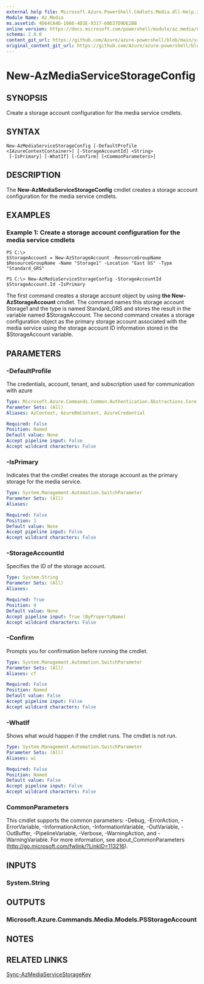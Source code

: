 ```yaml
---
external help file: Microsoft.Azure.PowerShell.Cmdlets.Media.dll-Help.xml
Module Name: Az.Media
ms.assetid: 4D64CA4D-1066-4D3E-9317-60D37D9DE2BB
online version: https://docs.microsoft.com/powershell/module/az.media/new-azmediaservicestorageconfig
schema: 2.0.0
content_git_url: https://github.com/Azure/azure-powershell/blob/main/src/Media/Media/help/New-AzMediaServiceStorageConfig.md
original_content_git_url: https://github.com/Azure/azure-powershell/blob/main/src/Media/Media/help/New-AzMediaServiceStorageConfig.md
---
```


# New-AzMediaServiceStorageConfig

## SYNOPSIS
Create a storage account configuration for the media service cmdlets.

## SYNTAX

```
New-AzMediaServiceStorageConfig [-DefaultProfile <IAzureContextContainer>] [-StorageAccountId] <String>
 [-IsPrimary] [-WhatIf] [-Confirm] [<CommonParameters>]
```

## DESCRIPTION
The **New-AzMediaServiceStorageConfig** cmdlet creates a storage account configuration for the media service cmdlets.

## EXAMPLES

### Example 1: Create a storage account configuration for the media service cmdlets
```
PS C:\>
$StorageAccount = New-AzStorageAccount -ResourceGroupName $ResourceGroupName -Name "Storage1" -Location "East US" -Type "Standard_GRS"

PS C:\> New-AzMediaServiceStorageConfig -StorageAccountId $StorageAccount.Id -IsPrimary
```

The first command creates a storage account object by using **the New-AzStorageAccount** cmdlet.
The command names this storage account Storage1 and the type is named Standard_GRS and stores the result in the variable named $StorageAccount.
The second command creates a storage configuration object as the primary storage account associated with the media service using the storage account ID information stored in the $StorageAccount variable.

## PARAMETERS

### -DefaultProfile
The credentials, account, tenant, and subscription used for communication with azure

```yaml
Type: Microsoft.Azure.Commands.Common.Authentication.Abstractions.Core.IAzureContextContainer
Parameter Sets: (All)
Aliases: AzContext, AzureRmContext, AzureCredential

Required: False
Position: Named
Default value: None
Accept pipeline input: False
Accept wildcard characters: False
```

### -IsPrimary
Indicates that the cmdlet creates the storage account as the primary storage for the media service.

```yaml
Type: System.Management.Automation.SwitchParameter
Parameter Sets: (All)
Aliases:

Required: False
Position: 1
Default value: None
Accept pipeline input: False
Accept wildcard characters: False
```

### -StorageAccountId
Specifies the ID of the storage account.

```yaml
Type: System.String
Parameter Sets: (All)
Aliases:

Required: True
Position: 0
Default value: None
Accept pipeline input: True (ByPropertyName)
Accept wildcard characters: False
```

### -Confirm
Prompts you for confirmation before running the cmdlet.

```yaml
Type: System.Management.Automation.SwitchParameter
Parameter Sets: (All)
Aliases: cf

Required: False
Position: Named
Default value: False
Accept pipeline input: False
Accept wildcard characters: False
```

### -WhatIf
Shows what would happen if the cmdlet runs.
The cmdlet is not run.

```yaml
Type: System.Management.Automation.SwitchParameter
Parameter Sets: (All)
Aliases: wi

Required: False
Position: Named
Default value: False
Accept pipeline input: False
Accept wildcard characters: False
```

### CommonParameters
This cmdlet supports the common parameters: -Debug, -ErrorAction, -ErrorVariable, -InformationAction, -InformationVariable, -OutVariable, -OutBuffer, -PipelineVariable, -Verbose, -WarningAction, and -WarningVariable. For more information, see about_CommonParameters (http://go.microsoft.com/fwlink/?LinkID=113216).

## INPUTS

### System.String

## OUTPUTS

### Microsoft.Azure.Commands.Media.Models.PSStorageAccount

## NOTES

## RELATED LINKS

[Sync-AzMediaServiceStorageKey](./Sync-AzMediaServiceStorageKey.md)


